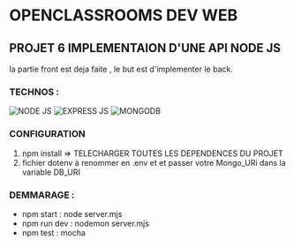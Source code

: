 # OPENCLASSROOMS DEV WEB

## PROJET 6 IMPLEMENTAION D'UNE API NODE JS

la partie front est deja faite , le but est d'implementer  le back.


### TECHNOS : 

![NODE JS](https://icon-icons.com/icons2/2107/PNG/96/file_type_node_icon_130301.png) ![EXPRESS JS](https://icon-icons.com/icons2/2415/PNG/96/express_original_logo_icon_146527.png) ![MONGODB](https://icon-icons.com/icons2/2415/PNG/96/mongodb_original_wordmark_logo_icon_146425.png)

### CONFIGURATION

1. npm install => TELECHARGER TOUTES LES DEPENDENCES DU PROJET
2. fichier dotenv à renommer en .env et et passer votre Mongo_URi dans la variable DB_URI

### DEMMARAGE : 

* npm start :   node server.mjs
* npm run dev : nodemon server.mjs
* npm test : mocha
